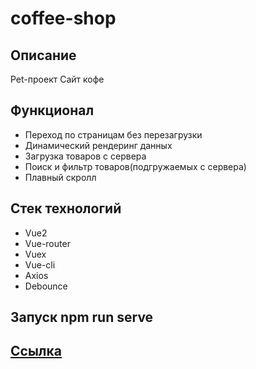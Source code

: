 # coffee-shop

## Описание

Pet-проект Сайт кофе

## Функционал

- Переход по страницам без перезагрузки
- Динамический рендеринг данных
- Загрузка товаров с сервера
- Поиск и фильтр товаров(подгружаемых с сервера)
- Плавный скролл

## Стек технологий

- Vue2
- Vue-router
- Vuex
- Vue-cli
- Axios
- Debounce

## Запуск npm run serve

## <a href="https://coffee-shop-vue-nfya.vercel.app/">Ссылка</a>
